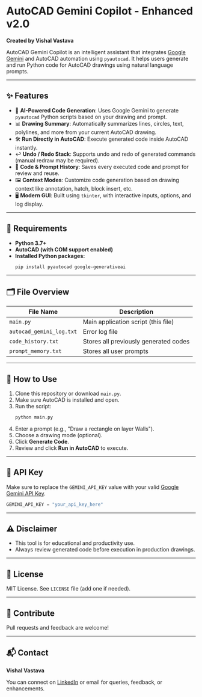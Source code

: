 # AutoCAD Gemini Copilot - Enhanced v2.0

**Created by Vishal Vastava**

AutoCAD Gemini Copilot is an intelligent assistant that integrates [Google Gemini](https://ai.google) and AutoCAD automation using `pyautocad`. It helps users generate and run Python code for AutoCAD drawings using natural language prompts.

---

## ✨ Features

- 🧠 **AI-Powered Code Generation**: Uses Google Gemini to generate `pyautocad` Python scripts based on your drawing and prompt.
- 📊 **Drawing Summary**: Automatically summarizes lines, circles, text, polylines, and more from your current AutoCAD drawing.
- 🛠️ **Run Directly in AutoCAD**: Execute generated code inside AutoCAD instantly.
- ↩️ **Undo / Redo Stack**: Supports undo and redo of generated commands (manual redraw may be required).
- 💾 **Code & Prompt History**: Saves every executed code and prompt for review and reuse.
- 🖼️ **Context Modes**: Customize code generation based on drawing context like annotation, hatch, block insert, etc.
- 🖥️ **Modern GUI**: Built using `tkinter`, with interactive inputs, options, and log display.

---

## 🔧 Requirements

- **Python 3.7+**
- **AutoCAD (with COM support enabled)**
- **Installed Python packages:**
  ```bash
  pip install pyautocad google-generativeai
  ```

---

## 🗂 File Overview

| File Name                | Description                                  |
|-------------------------|----------------------------------------------|
| `main.py`               | Main application script (this file)          |
| `autocad_gemini_log.txt`| Error log file                               |
| `code_history.txt`      | Stores all previously generated codes        |
| `prompt_memory.txt`     | Stores all user prompts                      |

---

## 🚀 How to Use

1. Clone this repository or download `main.py`.
2. Make sure AutoCAD is installed and open.
3. Run the script:
   ```bash
   python main.py
   ```
4. Enter a prompt (e.g., "Draw a rectangle on layer Walls").
5. Choose a drawing mode (optional).
6. Click **Generate Code**.
7. Review and click **Run in AutoCAD** to execute.

---

## 🔐 API Key

Make sure to replace the `GEMINI_API_KEY` value with your valid [Google Gemini API Key](https://makersuite.google.com/app/apikey).

```python
GEMINI_API_KEY = "your_api_key_here"
```

---

## ⚠️ Disclaimer

- This tool is for educational and productivity use.
- Always review generated code before execution in production drawings.

---

## 📄 License

MIT License. See `LICENSE` file (add one if needed).

---

## 🤝 Contribute

Pull requests and feedback are welcome!

---

## 📬 Contact

**Vishal Vastava**

You can connect on [LinkedIn](https://www.linkedin.com/VishalVastava) or email for queries, feedback, or enhancements.

